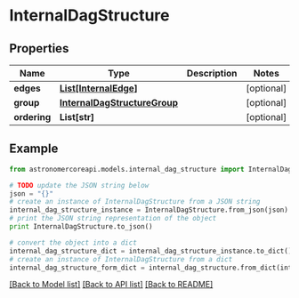 # InternalDagStructure


## Properties
Name | Type | Description | Notes
------------ | ------------- | ------------- | -------------
**edges** | [**List[InternalEdge]**](InternalEdge.md) |  | [optional] 
**group** | [**InternalDagStructureGroup**](InternalDagStructureGroup.md) |  | [optional] 
**ordering** | **List[str]** |  | [optional] 

## Example

```python
from astronomercoreapi.models.internal_dag_structure import InternalDagStructure

# TODO update the JSON string below
json = "{}"
# create an instance of InternalDagStructure from a JSON string
internal_dag_structure_instance = InternalDagStructure.from_json(json)
# print the JSON string representation of the object
print InternalDagStructure.to_json()

# convert the object into a dict
internal_dag_structure_dict = internal_dag_structure_instance.to_dict()
# create an instance of InternalDagStructure from a dict
internal_dag_structure_form_dict = internal_dag_structure.from_dict(internal_dag_structure_dict)
```
[[Back to Model list]](../README.md#documentation-for-models) [[Back to API list]](../README.md#documentation-for-api-endpoints) [[Back to README]](../README.md)


